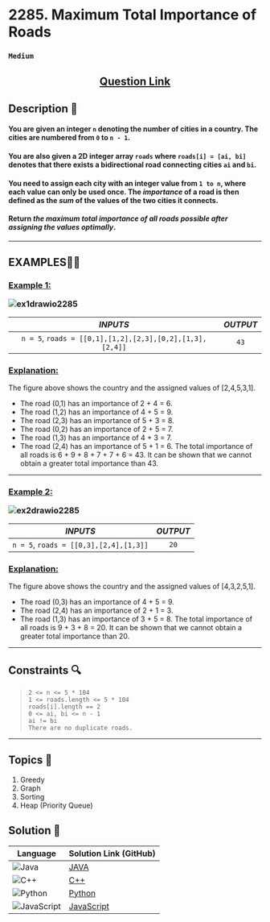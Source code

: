 # 2285. Maximum Total Importance of Roads

### `Medium`


<h2 align="center">
<a href="https://leetcode.com/problems/maximum-total-importance-of-roads/?envType=daily-question&envId=2024-06-28"><strong>Question Link</strong></a>
</h2>


## Description 📑

#### You are given an integer `n` denoting the number of cities in a country. The cities are numbered from `0` to `n - 1`.

#### You are also given a 2D integer array `roads` where `roads[i] = [ai, bi]` denotes that there exists a bidirectional road connecting cities `ai` and `bi`.

#### You need to assign each city with an integer value from `1 to n`, where each value can only be used once. The _importance_ of a road is then defined as the _sum_ of the values of the two cities it connects.

#### Return _the maximum total importance of all roads possible after assigning the values optimally_.

---

## **EXAMPLES**💫✨ </br>

<h3>

<ins>**Example 1**:</ins> </br>

![ex1drawio2285](https://github.com/Purnima47/Leetcode-Solutions/assets/111565835/6bdc4948-9146-4ad9-81d8-310b281cf789)


| _INPUTS_ | _OUTPUT_ |
| :-----------: | :-----------: |
|  `n = 5`, `roads = [[0,1],[1,2],[2,3],[0,2],[1,3],[2,4]]` | `43` |
</h3>

<h3>
<ins>Explanation:</ins>
</h3>

The figure above shows the country and the assigned values of [2,4,5,3,1].
- The road (0,1) has an importance of 2 + 4 = 6.
- The road (1,2) has an importance of 4 + 5 = 9.
- The road (2,3) has an importance of 5 + 3 = 8.
- The road (0,2) has an importance of 2 + 5 = 7.
- The road (1,3) has an importance of 4 + 3 = 7.
- The road (2,4) has an importance of 5 + 1 = 6.
The total importance of all roads is 6 + 9 + 8 + 7 + 7 + 6 = 43.
It can be shown that we cannot obtain a greater total importance than 43.
___
<h3>

<ins>**Example 2**:</ins> </br>

![ex2drawio2285](https://github.com/Purnima47/Leetcode-Solutions/assets/111565835/9197985a-19a0-47d5-801c-c8933c9900f1)

| _INPUTS_ | _OUTPUT_ |
| :-----------: | :-----------: |
| `n = 5`, `roads = [[0,3],[2,4],[1,3]]` |  `20` |

</h3>

<h3>
<ins>Explanation:</ins>
</h3>

The figure above shows the country and the assigned values of [4,3,2,5,1].
- The road (0,3) has an importance of 4 + 5 = 9.
- The road (2,4) has an importance of 2 + 1 = 3.
- The road (1,3) has an importance of 3 + 5 = 8.
The total importance of all roads is 9 + 3 + 8 = 20.
It can be shown that we cannot obtain a greater total importance than 20.
___

## Constraints 🔍

> `2 <= n <= 5 * 104`</br>
> `1 <= roads.length <= 5 * 104` </br>
> `roads[i].length == 2` </br>
> `0 <= ai, bi <= n - 1` </br>
> `ai != bi` </br>
> `There are no duplicate roads.`
___

## Topics 📝

1. Greedy
2. Graph
3. Sorting
4. Heap (Priority Queue)

## Solution 📃

|  Language   |  Solution Link (GitHub) |
| ------------- | ------------- |
|  ![Java](https://img.shields.io/badge/java-%23ED8B00.svg?style=flat&logo=openjdk&logoColor=white)  | [JAVA](https://github.com/Purnima47/Leetcode-Solutions/blob/main/%F0%9F%9F%A2%20Easy/1791-Find%20Center%20of%20Star%20Graph/_1791FindCenterOfStarGraph.java) |
|  ![C++](https://img.shields.io/badge/c++-%2300599C.svg?style=plastic&logo=c%2B%2B&logoColor=white)  | [C++](https://github.com/Purnima47/Leetcode-Solutions/blob/main/%F0%9F%9F%A2%20Easy/1791-Find%20Center%20of%20Star%20Graph/_1791FindCenterOfStarGraph.cpp)  |
|![Python](https://img.shields.io/badge/python-3670A0?style=plastic&logo=python&logoColor=ffdd54)| [Python](https://github.com/Purnima47/Leetcode-Solutions/blob/main/%F0%9F%9F%A2%20Easy/1791-Find%20Center%20of%20Star%20Graph/__1791FindCenterOfStarGraph.py) |
|![JavaScript](https://img.shields.io/badge/javascript-%23323330.svg?style=plastic&logo=javascript&logoColor=%23F7DF1E)| [JavaScript](https://github.com/Purnima47/Leetcode-Solutions/blob/main/%F0%9F%9F%A2%20Easy/1791-Find%20Center%20of%20Star%20Graph/_1791FindCenterOfStarGraph.js) |
